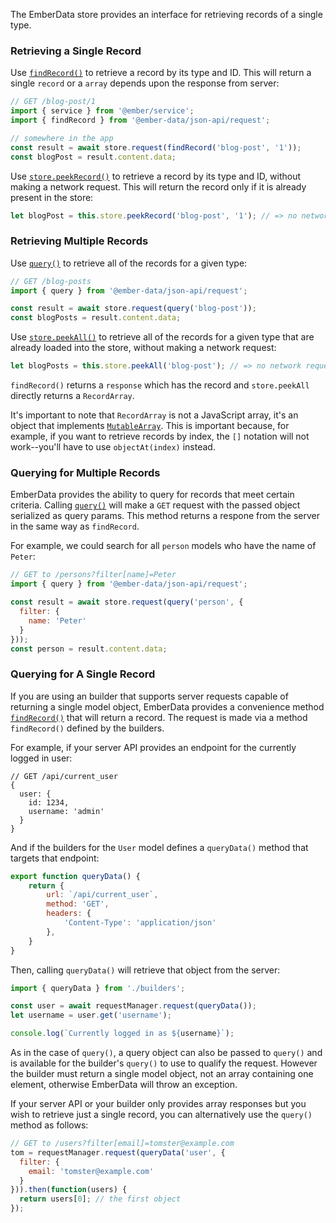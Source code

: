 The EmberData store provides an interface for retrieving records of a single type.

### Retrieving a Single Record

Use [`findRecord()`](https://api.emberjs.com/ember-data/5.3/functions/@ember-data%2Fjson-api%2Frequest/findRecord) to retrieve a record by its type and ID.
This will return a single `record` or a `array` depends upon the response from server:

```javascript
// GET /blog-post/1
import { service } from '@ember/service';
import { findRecord } from '@ember-data/json-api/request';

// somewhere in the app
const result = await store.request(findRecord('blog-post', '1'));
const blogPost = result.content.data;
```

Use [`store.peekRecord()`](https://api.emberjs.com/ember-data/release/classes/Store/methods/peekRecord?anchor=peekRecord) to retrieve a record by its type and ID, without making a network request.
This will return the record only if it is already present in the store:

```javascript
let blogPost = this.store.peekRecord('blog-post', '1'); // => no network request
```

### Retrieving Multiple Records

Use [`query()`](https://api.emberjs.com/ember-data/5.3/functions/@ember-data%2Fjson-api%2Frequest/query) to retrieve all of the records for a given type:

```javascript
// GET /blog-posts
import { query } from '@ember-data/json-api/request';

const result = await store.request(query('blog-post'));
const blogPosts = result.content.data;
```

Use [`store.peekAll()`](https://api.emberjs.com/ember-data/release/classes/Store/methods/peekAll?anchor=peekAll) to retrieve all of the records for a given type that are already loaded into the store, without making a network request:

```javascript
let blogPosts = this.store.peekAll('blog-post'); // => no network request
```

`findRecord()` returns a `response` which has the record and `store.peekAll` directly returns a `RecordArray`.

It's important to note that `RecordArray` is not a JavaScript array, it's an object that implements [`MutableArray`](https://api.emberjs.com/ember/release/classes/MutableArray).
This is important because, for example, if you want to retrieve records by index,
the `[]` notation will not work--you'll have to use `objectAt(index)` instead.

### Querying for Multiple Records

EmberData provides the ability to query for records that meet certain criteria.
Calling [`query()`](https://api.emberjs.com/ember-data/5.3/functions/@ember-data%2Fjson-api%2Frequest/query) will make a `GET` request with the passed object serialized as query params.
This method returns a respone from the server in the same way as `findRecord`.

For example, we could search for all `person` models who have the name of
`Peter`:

```javascript
// GET to /persons?filter[name]=Peter
import { query } from '@ember-data/json-api/request';

const result = await store.request(query('person', {
  filter: {
    name: 'Peter'
  }
}));
const person = result.content.data;
```

### Querying for A Single Record

If you are using an builder that supports server requests capable of returning a single model object,
EmberData provides a convenience method [`findRecord()`](https://api.emberjs.com/ember-data/release/functions/@ember-data%2Fjson-api%2Frequest/findRecord) that will return a record.
The request is made via a method `findRecord()` defined by the builders.

For example, if your server API provides an endpoint for the currently logged in user:

```text
// GET /api/current_user
{
  user: {
    id: 1234,
    username: 'admin'
  }
}
```

And if the builders for the `User` model defines a `queryData()` method that targets that endpoint:

```javascript {data-filename=app/builders/user.js}
export function queryData() {
    return {
        url: `/api/current_user`,
        method: 'GET',
        headers: {
            'Content-Type': 'application/json'
        },
    }
}
```

Then, calling `queryData()` will retrieve that object from the server:

```javascript
import { queryData } from './builders';

const user = await requestManager.request(queryData());
let username = user.get('username');

console.log(`Currently logged in as ${username}`);
```

As in the case of `query()`, a query object can also be passed to `query()` and is available for the builder's `query()` to use to qualify the request.
However the builder must return a single model object, not an array containing one element,
otherwise EmberData will throw an exception.

If your server API or your builder only provides array responses but you wish to retrieve just a single record, you can alternatively use the `query()` method as follows:

```javascript
// GET to /users?filter[email]=tomster@example.com
tom = requestManager.request(queryData('user', {
  filter: {
    email: 'tomster@example.com'
  }
})).then(function(users) {
  return users[0]; // the first object
});
```

<!-- eof - needed for pages that end in a code block  -->
